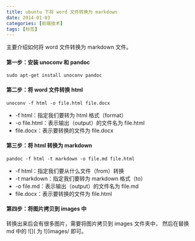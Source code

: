 ```yaml
---
title: ubuntu 下将 word 文件转换为 markdown
date: 2014-01-03
categories: [前端技术]
tags: [标签]
---
```


主要介绍如何将 word 文件转换为 markdown 文件。

#### 第一步：安装 unoconv 和 pandoc
```
sudo apt-get install unoconv pandoc
```

#### 第二步：将 word 文件转换 html

```
unoconv -f html -o file.html file.docx
```
* -f html：指定我们要转为 html 格式（format）
* -o file.html：表示输出（output）的文件名为 file.html
* file.docx：表示要转换的文件为 file.docx

#### 第三步：将 html 转换为 markdown

```
pandoc -f html -t markdown -o file.md file.html
```
* -f html：指定我们要从什么文件（from）转换
* -t markdown：指定我们要转为 markdown 格式（to）
* -o file.md：表示输出（output）的文件名为 file.md
* file.docx：表示要转换的文件为 file.html

#### 第四步：将图片拷贝到 images 中

转换出来后会有很多图片，需要将图片拷贝到 images 文件夹中，
然后在替换 md 中的 ![]( 为 ![(images/ 即可。
